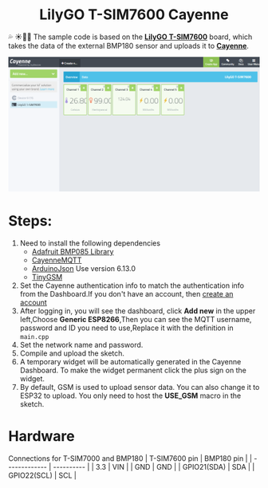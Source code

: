 <h1 align = "center">LilyGO T-SIM7600 Cayenne</h1>

💦 ☀💨🌹 The sample code is based on the **[LilyGO T-SIM7600](https://www.aliexpress.com/item/1005001705250713.html)** board, which takes the data of the external BMP180 sensor and uploads it to **[Cayenne](https://cayenne.mydevices.com/)**.

![](../../image/cayenne.png)


# Steps:
1. Need to install the following dependencies
     - [Adafruit BMP085 Library](https://github.com/adafruit/Adafruit-BMP085-Library)
     - [CayenneMQTT](https://github.com/myDevicesIoT/Cayenne-MQTT-Arduino)
     - [ArduinoJson](https://github.com/bblanchon/ArduinoJson) Use version 6.13.0
     - [TinyGSM](https://github.com/vshymanskyy/TinyGSM)
2. Set the Cayenne authentication info to match the authentication info from the Dashboard.If you don't have an account, then [create an account](https://accounts.mydevices.com/auth/realms/cayenne/login-actions/registration?client_id=cayenne-web-app&tab_id=01AaoLwmlng)
3. After logging in, you will see the dashboard, click **Add new** in the upper left,Choose **Generic ESP8266**,Then you can see the MQTT username, password and ID you need to use,Replace it with the definition in `main.cpp`
4. Set the network name and password.
5. Compile and upload the sketch.
6. A temporary widget will be automatically generated in the Cayenne Dashboard. To make the widget permanent click the plus sign on the widget.
7. By default, GSM is used to upload sensor data. You can also change it to ESP32 to upload. You only need to host the **USE_GSM** macro in the sketch.

# Hardware
Connections for T-SIM7000 and BMP180
| T-SIM7600 pin | BMP180 pin |
| ------------- | ---------- |
| 3.3           | VIN        |
| GND           | GND        |
| GPIO21(SDA)   | SDA        |
| GPIO22(SCL)   | SCL        |





